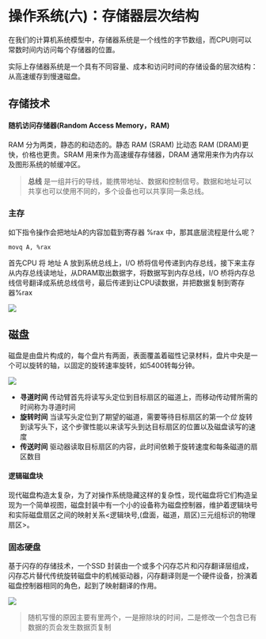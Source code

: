 # 操作系统(六)：存储器层次结构

在我们的计算机系统模型中，存储器系统是一个线性的字节数组，而CPU则可以常数时间内访问每个存储器的位置。

实际上存储器系统是一个具有不同容量、成本和访问时间的存储设备的层次结构：从高速缓存到慢速磁盘。

## 存储技术

#### 随机访问存储器(Random Access Memory，RAM)

RAM 分为两类，静态的和动态的。静态 RAM (SRAM) 比动态 RAM (DRAM)更快，价格也更贵。SRAM 用来作为高速缓存存储器，DRAM 通常用来作为内存以及图形系统的帧缓冲区。

> **总线** 是一组并行的导线，能携带地址、数据和控制信号。数据和地址可以共享也可以使用不同的，多个设备也可以共享同一条总线。

### 主存

如下指令操作会把地址A的内容加载到寄存器 %rax 中，那其底层流程是什么呢？

```shell
movq A, %rax
```

首先CPU 将 地址 A 放到系统总线上，I/O 桥将信号传递到内存总线，接下来主存从内存总线读地址，从DRAM取出数据字，将数据写到内存总线，I/O 桥将内存总线信号翻译成系统总线信号，最后传递到让CPU读数据，并把数据复制到寄存器%rax

![](http://qiniu.itliusir.com/loadmem.png)

## 磁盘

磁盘是由盘片构成的，每个盘片有两面，表面覆盖着磁性记录材料，盘片中央是一个可以旋转的轴，以固定的旋转速率旋转，如5400转每分钟。

![](http://qiniu.itliusir.com/disk.png)

- **寻道时间** 传动臂首先将读写头定位到目标扇区的磁道上，而移动传动臂所需的时间称为寻道时间
- **旋转时间** 当读写头定位到了期望的磁道，需要等待目标扇区的第一个*位* 旋转到读写头下，这个步骤性能以来读写头到达目标扇区的位置以及磁盘读写的速度
- **传送时间** 驱动器读取目标扇区的内容，此时间依赖于旋转速度和每条磁道的扇区数目

#### 逻辑磁盘块

现代磁盘构造太复杂，为了对操作系统隐藏这样的复杂性，现代磁盘将它们构造呈现为一个简单视图，磁盘封装中有一个小的设备称为磁盘控制器，维护着逻辑块号和实际磁盘扇区之间的映射关系<逻辑块号,(盘面，磁道，扇区)三元组标识的物理扇区>。

### 固态硬盘

基于闪存的存储技术，一个SSD 封装由一个或多个闪存芯片和闪存翻译层组成，闪存芯片替代传统旋转磁盘中的机械驱动器，闪存翻译则是一个硬件设备，扮演着磁盘控制器相同的角色，起到了映射翻译的作用。

![](http://qiniu.itliusir.com/ssd.png)

> 随机写慢的原因主要有里两个，一是擦除块的时间，二是修改一个包含已有数据的页会发生数据页复制